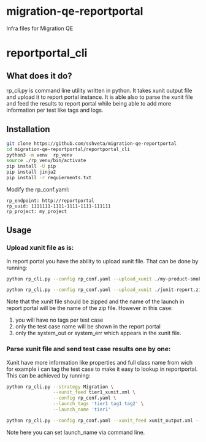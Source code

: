 # migration-qe-reportportal
Infra files for Migration QE
# reportportal_cli

## What does it do?
rp_cli.py is command line utility written in python. It takes xunit output file
and upload it to report portal instance. It is able also to parse the xunit file and feed the results to report portal
while being able to add more information per test like tags and logs.

## Installation
```bash
git clone https://github.com/sshveta/migration-qe-reportportal
cd migration-qe-reportportal/reportportal_cli
python3 -m venv  rp_venv
source ./rp_venv/bin/activate
pip install -U pip
pip install jinja2
pip install -r requierments.txt
```
Modify the rp_conf.yaml:
```plain/text
rp_endpoint: http://reportportal
rp_uuid: 1111111-1111-1111-1111-111111
rp_project: my_project
```

## Usage

### Upload xunit file as is:

In report portal you have the ability to upload xunit file. That can be done by running:
```bash
python rp_cli.py --config rp_conf.yaml --upload_xunit ./my-product-smoke-tests.zip   --launch_description 'some description of the launch '  --launch_tags 'smoke tag1 tag2 tag3'

python rp_cli.py --config rp_conf.yaml --upload_xunit ./junit-report.zip   --launch_description 'testing reportportal'  --launch_tags 'mta'

```
Note that the xunit file should be zipped and the name of the launch in report portal will be the name of the zip file.
However in this case:
1. you will have no tags per test case
2. only the test case name will be shown in the report portal
3. only the system_out or system_err which appears in the xunit file.

### Parse xunit file and send test case results one by one:
Xunit have more information like properties and full class name from wich for example i can tag the test case to make it easy to lookup in reportportal. This can be achieved by running:
```bash
python rp_cli.py --strategy Migration \
                 --xunit_feed tier1_xunit.xml \
                 --config rp_conf.yaml \
                 --launch_tags 'tier1 tag1 tag2' \
                 --launch_name 'tier1'

python rp_cli.py --config rp_conf.yaml --xunit_feed xunit_output.xml --launch_name MTA-5.0.2 --launch_description launch_desc --launch_tags mta-5.0.2 --strategy Migration 
```
Note here you can set launch_name via command line.

```
